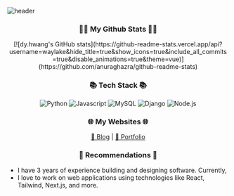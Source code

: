 ![header](https://capsule-render.vercel.app/api?type=slice&color=gradient&height=160&section=header&text=Hi!%20I'm%20Doyeon!&fontAlign=50&fontAlignY=70&fontSize=90&fontColor=000000)

<h3 align="center">👩‍💻 My Github Stats 👩‍💻</h3>
<div align="center">
  [![dy.hwang's GitHub stats](https://github-readme-stats.vercel.app/api?username=waylake&hide_title=true&show_icons=true&include_all_commits=true&disable_animations=true&theme=vue)](https://github.com/anuraghazra/github-readme-stats)
</div>

<h3 align="center">📚 Tech Stack 📚</h3>
<p align="center">
  <img src="https://img.shields.io/badge/Python-3766AB?style=flat-square&logo=Python&logoColor=white" alt="Python"/>
  <img src="https://img.shields.io/badge/Javascript-ffb13b?style=flat-square&logo=javascript&logoColor=white" alt="Javascript"/>
  <img src="https://img.shields.io/badge/Mysql-E6B91E?style=flat-square&logo=MySql&logoColor=white" alt="MySQL"/>
  <img src="https://img.shields.io/badge/Django-092E20?style=flat-square&logo=Django&logoColor=white" alt="Django"/>
  <img src="https://img.shields.io/badge/Node.js-339933?style=flat-square&logo=Node.js&logoColor=white" alt="Node.js"/>
</p>

<h3 align="center">🌐 My Websites 🌐</h3>
<p align="center">
  <a href="http://real-world-embedding.tistory.com" target="_blank">📝 Blog</a> |
  <a href="https://davek.site" target="_blank">🚀 Portfolio</a>
</p>

<h3 align="center">🌟 Recommendations 🌟</h3>
<ul>
  <li>I have 3 years of experience building and designing software. Currently, </li>
  <li>I love to work on web applications using technologies like React, Tailwind, Next.js, and more.</li>
</ul>

